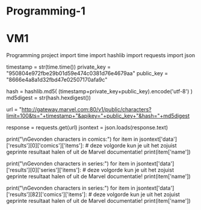 # Programming-1
# VM1
Programming project
import time
import hashlib
import requests
import json

timestamp = str(time.time())
private_key = "950804e972fbe29b01d59e474c0381d76e4679aa"
public_key = "8666e4a8a1d32fbd47e02507170afa9c"

hash = hashlib.md5( (timestamp+private_key+public_key).encode('utf-8') )
md5digest = str(hash.hexdigest())

url = "http://gateway.marvel.com:80/v1/public/characters?limit=100&ts="+timestamp+"&apikey="+public_key+"&hash="+md5digest

response = requests.get(url)
jsontext = json.loads(response.text)


print("\nGevonden characters in comics:")
for item in jsontext['data']['results'][0]['comics']['items']: # deze volgorde kun je uit het zojuist geprinte resultaat halen of uit de Marvel documentatie!
    print(item['name'])

print("\nGevonden characters in series:")
for item in jsontext['data']['results'][0]['series']['items']: # deze volgorde kun je uit het zojuist geprinte resultaat halen of uit de Marvel documentatie!
    print(item['name'])

print("\nGevonden characters in series:")
for item in jsontext['data']['results'][82]['comics']['items']: # deze volgorde kun je uit het zojuist geprinte resultaat halen of uit de Marvel documentatie!
    print(item['name'])
